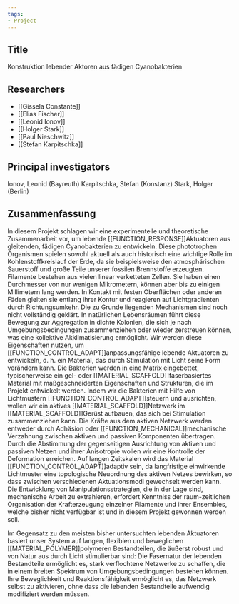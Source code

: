 ```yaml
---
tags: 
- Project
---
```

## Title
Konstruktion lebender Aktoren aus fädigen Cyanobakterien

## Researchers
- [[Gissela Constante]]
- [[Elias Fischer]]
- [[Leonid Ionov]]
- [[Holger Stark]]
- [[Paul Nieschwitz]]
- [[Stefan Karpitschka]]

## Principal investigators
Ionov, Leonid (Bayreuth)
Karpitschka, Stefan (Konstanz)
Stark, Holger (Berlin)

## Zusammenfassung
In diesem Projekt schlagen wir eine experimentelle und theoretische Zusammenarbeit vor, um lebende [[FUNCTION_RESPONSE]]Aktuatoren aus gleitenden, fädigen Cyanobakterien zu entwickeln. Diese phototrophen Organismen spielen sowohl aktuell als auch historisch eine wichtige Rolle im Kohlenstoffkreislauf der Erde, da sie beispielsweise den atmosphärischen Sauerstoff und große Teile unserer fossilen Brennstoffe erzeugten. Filamente bestehen aus vielen linear verketteten Zellen. Sie haben einen Durchmesser von nur wenigen Mikrometern, können aber bis zu einigen Millimetern lang werden. In Kontakt mit festen Oberflächen oder anderen Fäden gleiten sie entlang ihrer Kontur und reagieren auf Lichtgradienten durch Richtungsumkehr. Die zu Grunde liegenden Mechanismen sind noch nicht vollständig geklärt. In natürlichen Lebensräumen führt diese Bewegung zur Aggregation in dichte Kolonien, die sich je nach Umgebungsbedingungen zusammenziehen oder wieder zerstreuen können, was eine kollektive Akklimatisierung ermöglicht.
Wir werden diese Eigenschaften nutzen, um [[FUNCTION_CONTROL_ADAPT]]anpassungsfähige lebende Aktuatoren zu entwickeln, d. h. ein Material, das durch Stimulation mit Licht seine Form verändern kann. Die Bakterien werden in eine Matrix eingebettet, typischerweise ein gel- oder [[MATERIAL_SCAFFOLD]]faserbasiertes Material mit maßgeschneiderten Eigenschaften und Strukturen, die im Projekt entwickelt werden. Indem wir die Bakterien mit Hilfe von Lichtmustern [[FUNCTION_CONTROL_ADAPT]]steuern und ausrichten, wollen wir ein aktives [[MATERIAL_SCAFFOLD]]Netzwerk im [[MATERIAL_SCAFFOLD]]Gerüst aufbauen, das sich bei Stimulation zusammenziehen kann. Die Kräfte aus dem aktiven Netzwerk werden entweder durch Adhäsion oder [[FUNCTION_MECHANICAL]]mechanische Verzahnung zwischen aktiven und passiven Komponenten übertragen. Durch die Abstimmung der gegenseitigen Ausrichtung von aktiven und passiven Netzen und ihrer Anisotropie wollen wir eine Kontrolle der Deformation erreichen. Auf langen Zeitskalen wird das Material [[FUNCTION_CONTROL_ADAPT]]adaptiv sein, da langfristige einwirkende Lichtmuster eine topologische Neuordnung des aktiven Netzes bewirken, so dass zwischen verschiedenen Aktuationsmodi gewechselt werden kann. Die Entwicklung von Manipulationsstrategien, die in der Lage sind, mechanische Arbeit zu extrahieren, erfordert Kenntniss der raum-zeitlichen Organisation der Krafterzeugung einzelner Filamente und ihrer Ensembles, welche bisher nicht verfügbar ist und in diesem Projekt gewonnen werden soll.

Im Gegensatz zu den meisten bisher untersuchten lebenden Aktuatoren basiert unser System auf langen, flexiblen und beweglichen [[MATERIAL_POLYMER]]polymeren Bestandteilen, die äußerst robust und von Natur aus durch Licht stimulierbar sind: Die Fasernatur der lebenden Bestandteile ermöglicht es, stark verflochtene Netzwerke zu schaffen, die in einem breiten Spektrum von Umgebungsbedingungen bestehen können. Ihre Beweglichkeit und Reaktionsfähigkeit ermöglicht es, das Netzwerk selbst zu aktivieren, ohne dass die lebenden Bestandteile aufwendig modifiziert werden müssen.